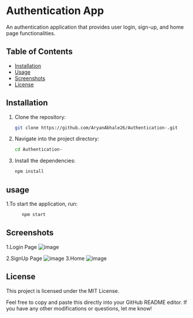 # Authentication App

An authentication application that provides user login, sign-up, and home page functionalities.

## Table of Contents

- [Installation](#installation)
- [Usage](#usage)
- [Screenshots](#screenshots)
- [License](#license)

## Installation

1. Clone the repository:
   ```bash
   git clone https://github.com/AryanAbhale26/Authentication-.git
2. Navigate into the project directory:
   ```bash
   cd Authentication-
3. Install the dependencies:
   ```bash
   npm install

   
## usage
1.To start the application, run:
```bash
      npm start
```
## Screenshots
1.Login Page
![image](https://github.com/user-attachments/assets/e7c2000d-1441-45da-865b-0b44c034e3f4)

2.SignUp Page
![image](https://github.com/user-attachments/assets/5bc2ee67-b0bc-46b2-aaf7-fcdcc40bdd82)
3.Home
![image](https://github.com/user-attachments/assets/b7226c41-bdf9-4159-9864-cf10964ce1d3)

## License
This project is licensed under the MIT License.

Feel free to copy and paste this directly into your GitHub README editor. If you have any other modifications or questions, let me know!





           
